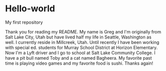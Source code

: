 # Hello-world
My first repository

Thank you for reading my README. My name is Greg and I'm originally from Salt Lake City, Utah but have lived half my life in Seattle, Washington as well. I currently reside in Millcreek, Utah. Until recently I have been working with special ed. students for Murray School District at Horizon Elementary. Now I'm a Lyft driver and I go to school at Salt Lake Community College. I have a pit bull named Toby and a cat named Bagheera. My favorite past time is playing video games and my favorite food is sushi. Thanks again!
